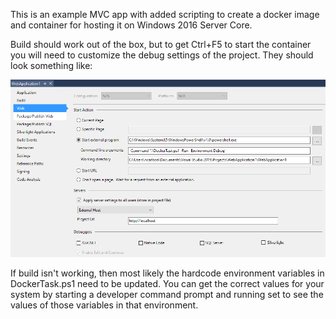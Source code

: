 ﻿This is an example MVC app with added scripting to create a docker image and container for hosting it on Windows 2016 Server Core.

Build should work out of the box, but to get Ctrl+F5 to start the container you will need to customize the debug settings of the project. They should look something like:

![settings](settings.png)

If build isn't working, then most likely the hardcode environment variables in DockerTask.ps1 need to be updated. You can get the correct values for your system by starting a developer command prompt and running set to see the values of those variables in that environment.
